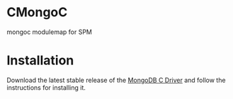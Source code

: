 # CMongoC
mongoc modulemap for SPM

# Installation
Download the latest stable release of the [MongoDB C Driver](https://github.com/mongodb/mongo-c-driver/releases) and follow the instructions for installing it.
